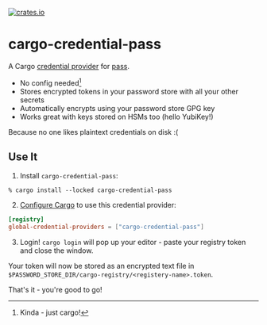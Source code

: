 [![crates.io](https://img.shields.io/crates/v/cargo-credential-pass.svg)](https://crates.io/crates/cargo-credential-pass)

# cargo-credential-pass

A Cargo [credential provider] for [pass].

* No config needed[^cargo]
* Stores encrypted tokens in your password store with all your other secrets
* Automatically encrypts using your password store GPG key
* Works great with keys stored on HSMs too (hello YubiKey!)

Because no one likes plaintext credentials on disk :(

## Use It

1. Install `cargo-credential-pass`:

```shellsession
% cargo install --locked cargo-credential-pass
```

2. [Configure Cargo] to use this credential provider:

```toml
[registry]
global-credential-providers = ["cargo-credential-pass"]
```

3. Login! `cargo login` will pop up your editor - paste your registry token and
   close the window.

Your token will now be stored as an encrypted text file in
`$PASSWORD_STORE_DIR/cargo-registry/<registery-name>.token`.

That's it - you're good to go!

[pass]: https://www.passwordstore.org/
[credential provider]:
    https://doc.rust-lang.org/stable/cargo/reference/registry-authentication.html
[Configure Cargo]:
    https://doc.rust-lang.org/stable/cargo/reference/registry-authentication.html#credential-plugins

[^cargo]: Kinda - just cargo!
